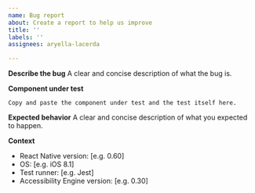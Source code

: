 ```yaml
---
name: Bug report
about: Create a report to help us improve
title: ''
labels: ''
assignees: aryella-lacerda

---
```


**Describe the bug**
A clear and concise description of what the bug is.

**Component under test**
```
Copy and paste the component under test and the test itself here.
```

**Expected behavior**
A clear and concise description of what you expected to happen.

**Context**
 - React Native version: [e.g. 0.60]
 - OS: [e.g. iOS 8.1]
 - Test runner: [e.g. Jest]
 - Accessibility Engine version: [e.g. 0.30]
